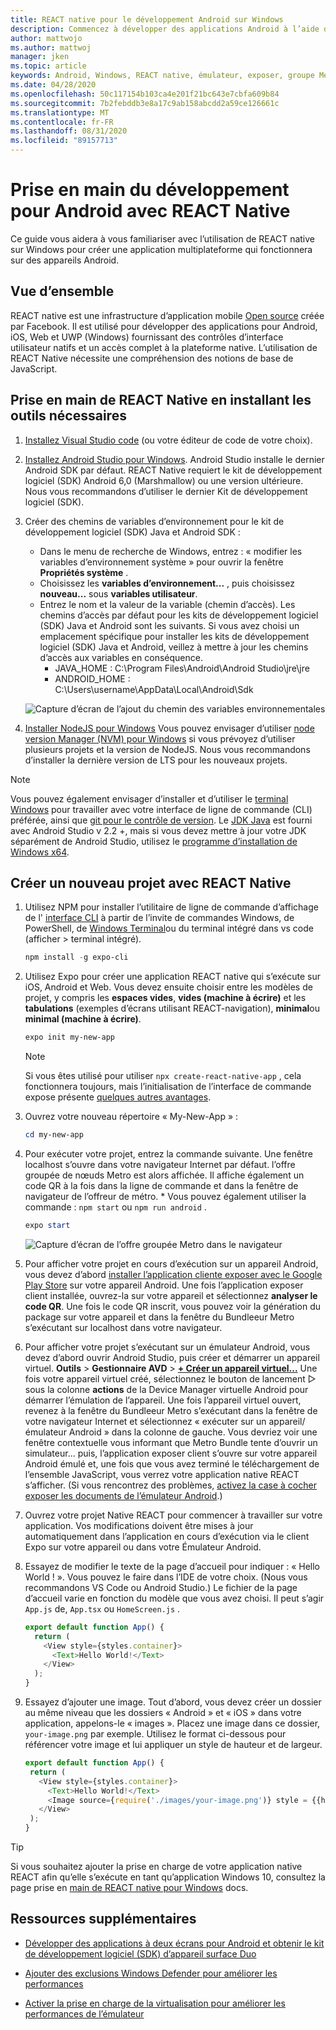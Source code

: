 ```yaml
---
title: REACT native pour le développement Android sur Windows
description: Commencez à développer des applications Android à l’aide de Xamarin native sur Windows.
author: mattwojo
ms.author: mattwoj
manager: jken
ms.topic: article
keywords: Android, Windows, REACT native, émulateur, exposer, groupe Metro, terminal
ms.date: 04/28/2020
ms.openlocfilehash: 50c117154b103ca4e201f21bc643e7cbfa609b84
ms.sourcegitcommit: 7b2febddb3e8a17c9ab158abcdd2a59ce126661c
ms.translationtype: MT
ms.contentlocale: fr-FR
ms.lasthandoff: 08/31/2020
ms.locfileid: "89157713"
---
```

# <a name="get-started-developing-for-android-using-react-native"></a>Prise en main du développement pour Android avec REACT Native

Ce guide vous aidera à vous familiariser avec l’utilisation de REACT native sur Windows pour créer une application multiplateforme qui fonctionnera sur des appareils Android.

## <a name="overview"></a>Vue d’ensemble

REACT native est une infrastructure d’application mobile [Open source](https://github.com/facebook/react-native) créée par Facebook. Il est utilisé pour développer des applications pour Android, iOS, Web et UWP (Windows) fournissant des contrôles d’interface utilisateur natifs et un accès complet à la plateforme native. L’utilisation de REACT Native nécessite une compréhension des notions de base de JavaScript.

## <a name="get-started-with-react-native-by-installing-required-tools"></a>Prise en main de REACT Native en installant les outils nécessaires

1. [Installez Visual Studio code](https://code.visualstudio.com) (ou votre éditeur de code de votre choix).

2. [Installez Android Studio pour Windows](https://developer.android.com/studio). Android Studio installe le dernier Android SDK par défaut. REACT Native requiert le kit de développement logiciel (SDK) Android 6,0 (Marshmallow) ou une version ultérieure. Nous vous recommandons d’utiliser le dernier Kit de développement logiciel (SDK).

3. Créer des chemins de variables d’environnement pour le kit de développement logiciel (SDK) Java et Android SDK :
    - Dans le menu de recherche de Windows, entrez : « modifier les variables d’environnement système » pour ouvrir la fenêtre **Propriétés système** .
    - Choisissez les **variables d’environnement...** , puis choisissez **nouveau...** sous **variables utilisateur**.
    - Entrez le nom et la valeur de la variable (chemin d’accès). Les chemins d’accès par défaut pour les kits de développement logiciel (SDK) Java et Android sont les suivants. Si vous avez choisi un emplacement spécifique pour installer les kits de développement logiciel (SDK) Java et Android, veillez à mettre à jour les chemins d’accès aux variables en conséquence.
        - JAVA_HOME : C:\Program Files\Android\Android Studio\jre\jre
        - ANDROID_HOME : C:\Users\username\AppData\Local\Android\Sdk

    ![Capture d’écran de l’ajout du chemin des variables environnementales](../images/add-environmental-variable-path.png)

4. [Installer NodeJS pour Windows](https://nodejs.org/en/) Vous pouvez envisager d’utiliser [node version Manager (NVM) pour Windows](https://github.com/coreybutler/nvm-windows#node-version-manager-nvm-for-windows) si vous prévoyez d’utiliser plusieurs projets et la version de NodeJS. Nous vous recommandons d’installer la dernière version de LTS pour les nouveaux projets.

> [!NOTE]
> Vous pouvez également envisager d’installer et d’utiliser le [terminal Windows](https://www.microsoft.com/p/windows-terminal-preview/9n0dx20hk701?activetab=pivot:overviewtab) pour travailler avec votre interface de ligne de commande (CLI) préférée, ainsi que [git pour le contrôle de version](https://git-scm.com/downloads). Le [JDK Java](https://www.oracle.com/java/technologies/javase-downloads.html) est fourni avec Android Studio v 2.2 +, mais si vous devez mettre à jour votre JDK séparément de Android Studio, utilisez le [programme d’installation de Windows x64](https://www.oracle.com/java/technologies/javase-jdk14-downloads.html).

## <a name="create-a-new-project-with-react-native"></a>Créer un nouveau projet avec REACT Native

1. Utilisez NPM pour installer l’utilitaire de ligne de commande d’affichage de l' [interface CLI](https://docs.expo.io/versions/latest/) à partir de l’invite de commandes Windows, de PowerShell, de [Windows Terminal](https://www.microsoft.com/p/windows-terminal-preview/9n0dx20hk701?activetab=pivot:overviewtab)ou du terminal intégré dans vs code (afficher > terminal intégré).

    ```powershell
    npm install -g expo-cli
    ```

2. Utilisez Expo pour créer une application REACT native qui s’exécute sur iOS, Android et Web. Vous devez ensuite choisir entre les modèles de projet, y compris les **espaces vides**, **vides (machine à écrire)** et les **tabulations** (exemples d’écrans utilisant REACT-navigation), **minimal**ou **minimal (machine à écrire)**.

    ```powershell
    expo init my-new-app
    ```

    > [!NOTE]
    > Si vous êtes utilisé pour utiliser `npx create-react-native-app` , cela fonctionnera toujours, mais l’initialisation de l’interface de commande expose présente [quelques autres avantages](https://github.com/react-native-community/discussions-and-proposals/issues/23).

3. Ouvrez votre nouveau répertoire « My-New-App » :

    ```powershell
    cd my-new-app
    ```

4. Pour exécuter votre projet, entrez la commande suivante. Une fenêtre localhost s’ouvre dans votre navigateur Internet par défaut. l’offre groupée de nœuds Metro est alors affichée. Il affiche également un code QR à la fois dans la ligne de commande et dans la fenêtre de navigateur de l’offreur de métro. * Vous pouvez également utiliser la commande : `npm start` ou `npm run android` .

     ```powershell
    expo start
    ```

    ![Capture d’écran de l’offre groupée Metro dans le navigateur](../images/metro-bundler.png)

5. Pour afficher votre projet en cours d’exécution sur un appareil Android, vous devez d’abord [installer l’application cliente exposer avec le Google Play Store](https://play.google.com/store/apps/details?id=host.exp.exponent&hl=en_US) sur votre appareil Android. Une fois l’application exposer client installée, ouvrez-la sur votre appareil et sélectionnez **analyser le code QR**. Une fois le code QR inscrit, vous pouvez voir la génération du package sur votre appareil et dans la fenêtre du Bundleeur Metro s’exécutant sur localhost dans votre navigateur.

6. Pour afficher votre projet s’exécutant sur un émulateur Android, vous devez d’abord ouvrir Android Studio, puis créer et démarrer un appareil virtuel. **Outils**  >  **Gestionnaire AVD**  >  **[+ Créer un appareil virtuel...](https://developer.android.com/studio/run/managing-avds#createavd)** Une fois votre appareil virtuel créé, sélectionnez le bouton de lancement ▷ sous la colonne **actions** de la Device Manager virtuelle Android pour démarrer l’émulation de l’appareil. Une fois l’appareil virtuel ouvert, revenez à la fenêtre du Bundleeur Metro s’exécutant dans la fenêtre de votre navigateur Internet et sélectionnez « exécuter sur un appareil/émulateur Android » dans la colonne de gauche. Vous devriez voir une fenêtre contextuelle vous informant que Metro Bundle tente d’ouvrir un simulateur... puis, l’application exposer client s’ouvre sur votre appareil Android émulé et, une fois que vous avez terminé le téléchargement de l’ensemble JavaScript, vous verrez votre application native REACT s’afficher. (Si vous rencontrez des problèmes, [activez la case à cocher exposer les documents de l’émulateur Android](https://docs.expo.io/workflow/android-studio-emulator/).)

7. Ouvrez votre projet Native REACT pour commencer à travailler sur votre application. Vos modifications doivent être mises à jour automatiquement dans l’application en cours d’exécution via le client Expo sur votre appareil ou dans votre Émulateur Android.

8. Essayez de modifier le texte de la page d’accueil pour indiquer : « Hello World ! ». Vous pouvez le faire dans l’IDE de votre choix. (Nous vous recommandons VS Code ou Android Studio.) Le fichier de la page d’accueil varie en fonction du modèle que vous avez choisi. Il peut s’agir `App.js` de, `App.tsx` ou `HomeScreen.js` .

    ```typescript
    export default function App() {
      return (
        <View style={styles.container}>
          <Text>Hello World!</Text>
        </View>
      );
    }
    ```

9. Essayez d’ajouter une image. Tout d’abord, vous devez créer un dossier au même niveau que les dossiers « Android » et « iOS » dans votre application, appelons-le « images ». Placez une image dans ce dossier, `your-image.png` par exemple. Utilisez le format ci-dessous pour référencer votre image et lui appliquer un style de hauteur et de largeur.

     ```typescript
    export default function App() {
      return (
        <View style={styles.container}>
          <Text>Hello World!</Text>
          <Image source={require('./images/your-image.png')} style = {{height: 200, width: 250, }} />
        </View>
      );
    }
    ```

> [!TIP]
> Si vous souhaitez ajouter la prise en charge de votre application native REACT afin qu’elle s’exécute en tant qu’application Windows 10, consultez la page prise en [main de REACT native pour Windows](https://microsoft.github.io/react-native-windows/docs/getting-started) docs.

## <a name="additional-resources"></a>Ressources supplémentaires

- [Développer des applications à deux écrans pour Android et obtenir le kit de développement logiciel (SDK) d’appareil surface Duo](/dual-screen/android/)

- [Ajouter des exclusions Windows Defender pour améliorer les performances](defender-settings.md)

- [Activer la prise en charge de la virtualisation pour améliorer les performances de l’émulateur](emulator.md#enable-virtualization-support)